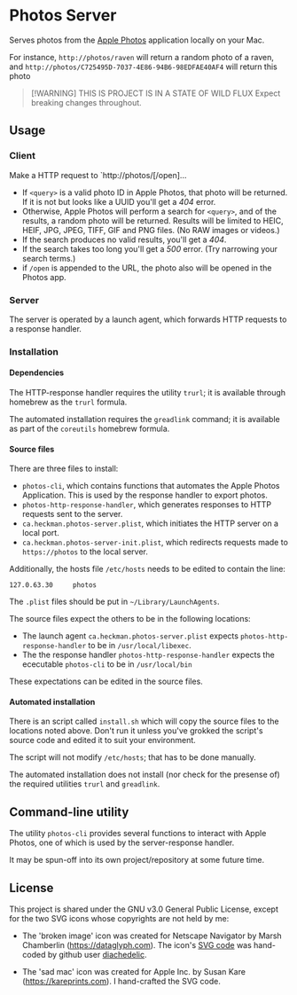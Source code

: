 # Photos Server

Serves photos from the [Apple
Photos](https://apps.apple.com/app/photos/id1584215428) application
locally on your Mac.

For instance, `http://photos/raven` will return a random photo of a raven,
and `http://photos/C725495D-7037-4E86-94B6-98EDFAE40AF4` will return
this photo

> [!WARNING] THIS IS PROJECT IS IN A STATE OF WILD FLUX
> Expect breaking changes throughout.

## Usage

### Client

Make a HTTP request to `http://photos/<query>[/open]...

- If `<query>` is a valid photo ID in Apple Photos, that photo will be
  returned. If it is not but looks like a UUID you'll get a _404_ error.
- Otherwise, Apple Photos will perform a search for `<query>`, and of the
  results, a random photo will be returned. Results will be limited to
  HEIC, HEIF, JPG, JPEG, TIFF, GIF and PNG files. (No RAW images or videos.)
- If the search produces no valid results, you'll get a _404_.
- If the search takes too long you'll get a _500_ error. (Try narrowing
  your search terms.)
- if `/open` is appended to the URL, the photo also will be opened in
  the Photos app.

### Server

The server is operated by a launch agent,
which forwards HTTP requests to a response handler.

### Installation

#### Dependencies

The HTTP-response handler requires the utility `trurl`;
it is available through homebrew as the `trurl` formula.

The automated installation requires the `greadlink` command;
it is available as part of the `coreutils` homebrew formula.

#### Source files

There are three files to install:

- `photos-cli`,
  which contains functions that automates the Apple Photos Application.
  This is used by the response handler to export photos.
- `photos-http-response-handler`,
  which generates responses to HTTP requests sent to the server.
- `ca.heckman.photos-server.plist`,
  which initiates the HTTP server on a local port.
- `ca.heckman.photos-server-init.plist`, which redirects requests made
  to `https://photos` to the local server.

Additionally, the hosts file `/etc/hosts`
needs to be edited to contain the line:

```plain-text
127.0.63.30     photos
```

The `.plist` files should be put in `~/Library/LaunchAgents`.

The source files expect the others to be in the following locations:

- The launch agent `ca.heckman.photos-server.plist` expects
  `photos-http-response-handler` to be in `/usr/local/libexec`.
- The the response handler `photos-http-response-handler` expects
  the ececutable `photos-cli` to be in `/usr/local/bin`

These expectations can be edited in the source files.

#### Automated installation

There is an script called `install.sh` which will copy
the source files to the locations noted above.
Don't run it unless you've grokked the script's source code
and edited it to suit your environment.

The script will not modify `/etc/hosts`; that has to be done manually.

The automated installation does not install
(nor check for the presense of)
the required utilities `trurl` and `greadlink`.

## Command-line utility

The utility `photos-cli` provides several functions
to interact with Apple Photos,
one of which is used by the server-response handler.

It may be spun-off into its own project/repository at some future time.

## License

This project is shared under the GNU v3.0 General Public License,
except for the two SVG icons whose copyrights are not held by me:

- The 'broken image' icon was created for Netscape Navigator
  by Marsh Chamberlin (<https://dataglyph.com>).
  The icon's [SVG code](https://gist.github.com/diachedelic/cbb7fdd2271afa52435b7d4185e6a4ad)
  was hand-coded by github user [diachedelic](https://gist.github.com/diachedelic).

- The 'sad mac' icon was created for Apple Inc.
  by Susan Kare (<https://kareprints.com>).
  I hand-crafted the SVG code.

